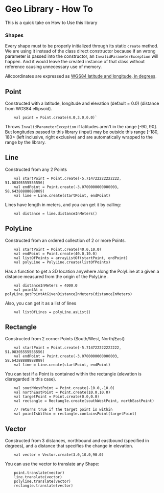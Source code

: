 # Geo Library - How To

This is a quick take on How to Use this library

### Shapes
Every shape must to be properly initialized through its static `create` method. 
We are using it instead of the class direct constructor because if an wrong parameter
is passed into the constructor, an `InvalidParameterException` will happen. And it would leave the created instance of that class without reference causing unnecessary use of memory.

Allcoordinates are expressed as [WGS84 latitude and longitude, in degrees](https://pt.wikipedia.org/wiki/WGS84).


## Point

Constructed with a latitude, longitude and elevation (default = 0.0) (distance from WGS84 ellipsoid).

`````
    val point = Point.create(4.0,3.0,0.0)`
`````

Throws `InvalidParameterException` if latitudes aren't in the range  [-90, 90]. But longitudes passed to this library (input) may be outside this range  [-180, 180> (left
inclusive, right exclusive) and are automatically wrapped to the range by the library.





## Line

Constructed from any 2 Points

`````
    val startPoint = Point.create(-5.714722222222222, 51.08305555555556)
    val endPoint = Point.create(-3.0700000000000003, 58.64388888888889)
    val line = Line.create(startPoint, endPoint)
`````


Lines have length in meters, and you can get it by calling:

`````
    val distance = line.distanceInMeters() 
`````



## PolyLine

Constructed from an ordered collection of 2 or more Points.

`````
    val startPoint = Point.create(40.0,10.0)
    val endPoint = Point.create(40.0,10.0)
    val listOfPoints = arrayListOf(startPoint, endPoint)
    val polyLine = PolyLine.create(listOfPoints)
`````


Has a function to get a 3D location anywhere along the PolyLine at a given a distance
measured from the origin of the PolyLine .

`````
    val distanceInMeters = 4000.0
    val pointAt = polyLine.getPointAtGivenDistanceInMeters(distanceInMeters)
`````

Also, you can get it as a list of lines

`````
    val listOfLines = polyLine.asList()
`````




## Rectangle

Constructed from 2 corner Points (South/West, North/East)

`````
    val startPoint = Point.create(-5.714722222222222, 51.08305555555556)
    val endPoint = Point.create(-3.0700000000000003, 58.64388888888889)
    val line = Line.create(startPoint, endPoint)
`````


You can test if a Point is contained within the rectangle (elevation is
disregarded in this case).

`````
    val southWestPoint = Point.create(-10.0,-10.0)
    val northEastPoint = Point.create(10.0,10.0)
    val targetPoint = Point.create(0.0,0.0)
    val rectangle = Rectangle.create(southWestPoint, northEastPoint)

    // returns true if the target point is within
    val pointIsWithin = rectangle.containsPoint(targetPoint)
`````




## Vector

Constructed from 3 distances, northbound and eastbound (specified in degrees), and a distance that specifies the change in elevation.

`````
    val vector = Vector.create(3.0,10.0,90.0)
`````


You can use the vector to translate any Shape:

`````
    point.translate(vector)
    line.translate(vector)
    polyline.translate(vector)
    rectangle.translate(vector)         

`````



